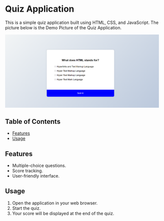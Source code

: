 # Quiz Application

This is a simple quiz application built using HTML, CSS, and JavaScript.
The picture below is the Demo Picture of the Quiz Application.

![Quiz Application Screenshot](https://github.com/vyshnavi-11/Quiz_APP/blob/main/Quiz-App/Demo.png)

## Table of Contents

- [Features](#features)
- [Usage](#usage)

## Features

- Multiple-choice questions.
- Score tracking.
- User-friendly interface.

## Usage

1. Open the application in your web browser.
2. Start the quiz.
3. Your score will be displayed at the end of the quiz.

